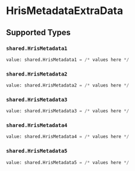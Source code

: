 # HrisMetadataExtraData


## Supported Types

### `shared.HrisMetadata1`

```python
value: shared.HrisMetadata1 = /* values here */
```

### `shared.HrisMetadata2`

```python
value: shared.HrisMetadata2 = /* values here */
```

### `shared.HrisMetadata3`

```python
value: shared.HrisMetadata3 = /* values here */
```

### `shared.HrisMetadata4`

```python
value: shared.HrisMetadata4 = /* values here */
```

### `shared.HrisMetadata5`

```python
value: shared.HrisMetadata5 = /* values here */
```

